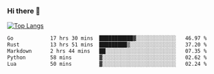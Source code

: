 ### Hi there 👋

<!--
**3Xpl0it3r/3Xpl0it3r** is a ✨ _special_ ✨ repository because its `README.md` (this file) appears on your GitHub profile.

Here are some ideas to get you started:

- 🔭 I’m currently working on ...
- 🌱 I’m currently learning ...
- 👯 I’m looking to collaborate on ...
- 🤔 I’m looking for help with ...
- 💬 Ask me about ...
- 📫 How to reach me: ...
- 😄 Pronouns: ...
- ⚡ Fun fact: ...
-->


[![Top Langs](https://github-readme-stats.vercel.app/api/top-langs/?username=3Xpl0it3r&layout=compact)](https://github.com/3Xpl0it3r/3Xpl0it3r)

<!--START_SECTION:waka-->

```txt
Go            17 hrs 30 mins  ███████████▓░░░░░░░░░░░░░   46.97 %
Rust          13 hrs 51 mins  █████████▒░░░░░░░░░░░░░░░   37.20 %
Markdown      2 hrs 44 mins   ██░░░░░░░░░░░░░░░░░░░░░░░   07.35 %
Python        58 mins         ▓░░░░░░░░░░░░░░░░░░░░░░░░   02.62 %
Lua           50 mins         ▓░░░░░░░░░░░░░░░░░░░░░░░░   02.24 %
```

<!--END_SECTION:waka-->
